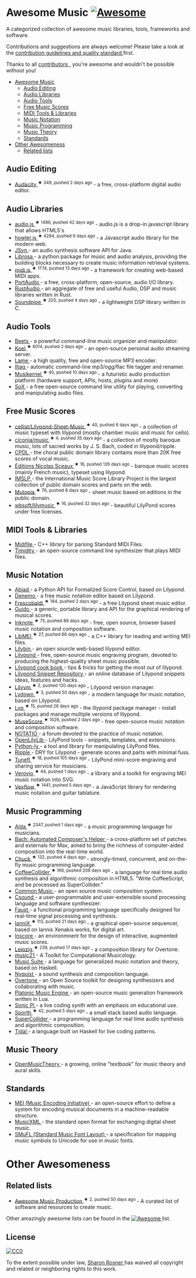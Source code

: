 <h1>
 Awesome Music
 <a href="https://github.com/sindresorhus/awesome">
  <img alt="Awesome" src="https://cdn.rawgit.com/sindresorhus/awesome/d7305f38d29fed78fa85652e3a63e154dd8e8829/media/badge.svg"/>
 </a>
</h1>
<p>
 A categorized collection of awesome music libraries, tools, frameworks and software.
</p>
<p>
 Contributions and suggestions are always welcome! Please take a look at the
 <a href="https://github.com/ciconia/awesome-music/blob/master/CONTRIBUTING.md">
  contribution guidelines and quality standard
 </a>
 first.
</p>
<p>
 Thanks to all
 <a href="https://github.com/ciconia/awesome-music/graphs/contributors">
  contributors
 </a>
 , you're awesome and wouldn't be possible without you!
</p>
<ul>
 <li>
  <a href="#awesome-music">
   Awesome Music
  </a>
  <ul>
   <li>
    <a href="#audio-editing">
     Audio Editing
    </a>
   </li>
   <li>
    <a href="#audio-libraries">
     Audio Libraries
    </a>
   </li>
   <li>
    <a href="#audio-tools">
     Audio Tools
    </a>
   </li>
   <li>
    <a href="#free-music-scores">
     Free Music Scores
    </a>
   </li>
   <li>
    <a href="#midi-tools-libraries">
     MIDI Tools & Libraries
    </a>
   </li>
   <li>
    <a href="#music-notation">
     Music Notation
    </a>
   </li>
   <li>
    <a href="#music-programming">
     Music Programming
    </a>
   </li>
   <li>
    <a href="#music-theory">
     Music Theory
    </a>
   </li>
   <li>
    <a href="#standards">
     Standards
    </a>
   </li>
  </ul>
 </li>
 <li>
  <a href="#other-awesomeness">
   Other Awesomeness
  </a>
  <ul>
   <li>
    <a href="#related-lists">
     Related lists
    </a>
   </li>
  </ul>
 </li>
</ul>
<h2>
 Audio Editing
</h2>
<ul>
 <li>
  <a href="https://github.com/audacity/audacity">
   Audacity
  </a>
  <sup>
   &#9733 349, pushed 2 days ago
  </sup>
  - a free, cross-platform digital audio editor.
 </li>
</ul>
<h2>
 Audio Libraries
</h2>
<ul>
 <li>
  <a href="https://github.com/kolber/audiojs">
   audio.js
  </a>
  <sup>
   &#9733 1486, pushed 42 days ago
  </sup>
  - audio.js is a drop-in javascript library that allows HTML5's <audio> tag to be used anywhere.
 </li>
 <li>
  <a href="https://github.com/goldfire/howler.js">
   howler.js
  </a>
  <sup>
   &#9733 4284, pushed 6 days ago
  </sup>
  - a Javascript audio library for the modern web.
 </li>
 <li>
  <a href="http://www.softsynth.com/jsyn/">
   JSyn
  </a>
  - an audio synthesis software API for Java.
 </li>
 <li>
  <a href="http://bmcfee.github.io/librosa/">
   Librosa
  </a>
  - a python package for music and audio analysis, providing the building blocks necessary to create music information retrieval systems.
 </li>
 <li>
  <a href="https://github.com/mudcube/MIDI.js">
   midi.js
  </a>
  <sup>
   &#9733 1774, pushed 13 days ago
  </sup>
  - a framework for creating web-based MIDI apps.
 </li>
 <li>
  <a href="http://www.portaudio.com/">
   PortAudio
  </a>
  - a free, cross-platform, open-source, audio I/O library.
 </li>
 <li>
  <a href="https://github.com/RustAudio">
   RustAudio
  </a>
  - an aggregate of free and useful Audio, DSP and music libraries written in Rust.
 </li>
 <li>
  <a href="https://github.com/PaulBatchelor/Soundpipe">
   Soundpipe
  </a>
  <sup>
   &#9733 320, pushed 4 days ago
  </sup>
  - a lightweight DSP library written in C.
 </li>
</ul>
<h2>
 Audio Tools
</h2>
<ul>
 <li>
  <a href="http://beets.radbox.org/">
   Beets
  </a>
  - a powerful command-line music organizer and manipulator.
 </li>
 <li>
  <a href="https://github.com/phanan/koel">
   Koel
  </a>
  <sup>
   &#9733 6014, pushed 2 days ago
  </sup>
  - an open-source personal audio streaming server.
 </li>
 <li>
  <a href="http://lame.sourceforge.net/">
   Lame
  </a>
  - a high quality, free and open-source MP3 encoder.
 </li>
 <li>
  <a href="http://home.gna.org/lltag/">
   lltag
  </a>
  - automatic command-line mp3/ogg/flac file tagger and renamer.
 </li>
 <li>
  <a href="https://github.com/j3ffhubb/musikernel">
   Musikernel
  </a>
  <sup>
   &#9733 40, pushed 10 days ago
  </sup>
  - a futuristic audio production platform (hardware support, APIs, hosts, plugins and more)
 </li>
 <li>
  <a href="http://sox.sourceforge.net/">
   SoX
  </a>
  - a free open-source command line utility for playing, converting and manipulating audio files.
 </li>
</ul>
<h2>
 Free Music Scores
</h2>
<ul>
 <li>
  <a href="https://github.com/cellist/Lilypond-Sheet-Music">
   cellist/Lilypond-Sheet-Music
  </a>
  <sup>
   &#9733 40, pushed 6 days ago
  </sup>
  - a collection of music typeset with lilypond (mostly chamber music and music for cello).
 </li>
 <li>
  <a href="https://github.com/ciconia/music">
   ciconia/music
  </a>
  <sup>
   &#9733 4, pushed 35 days ago
  </sup>
  - a collection of mostly baroque music, lots of sacred works by J. S. Bach, coded in lilypond/ripple.
 </li>
 <li>
  <a href="http://www.cpdl.org/">
   CPDL
  </a>
  - the choral public domain library contains more than 20K free scores of vocal music.
 </li>
 <li>
  <a href="https://github.com/nsceaux/nenuvar">
   Éditions Nicolas Sceaux
  </a>
  <sup>
   &#9733 16, pushed 126 days ago
  </sup>
  - baroque music scores (mainly French music), typeset using lilypond.
 </li>
 <li>
  <a href="http://imslp.org/">
   IMSLP
  </a>
  - the International Music Score Library Project is the largest collection of public domain scores and parts on the web.
 </li>
 <li>
  <a href="https://github.com/MutopiaProject/MutopiaProject">
   Mutopia
  </a>
  <sup>
   &#9733 76, pushed 8 days ago
  </sup>
  - sheet music based on editions in the public domain.
 </li>
 <li>
  <a href="https://github.com/wbsoft/lilymusic">
   wbsoft/lilymusic
  </a>
  <sup>
   &#9733 16, pushed 32 days ago
  </sup>
  - beautiful LilyPond scores under free licenses.
 </li>
</ul>
<h2>
 MIDI Tools & Libraries
</h2>
<ul>
 <li>
  <a href="http://midifile.sapp.org/">
   Midifile
  </a>
  - C++ library for parsing Standard MIDI Files.
 </li>
 <li>
  <a href="http://timidity.sourceforge.net/">
   Timidity
  </a>
  - an open-source command line synthesizer that plays MIDI files.
 </li>
</ul>
<h2>
 Music Notation
</h2>
<ul>
 <li>
  <a href="http://projectabjad.org/">
   Abjad
  </a>
  - a Python API for Formalized Score Control, based on Lilypond.
 </li>
 <li>
  <a href="http://www.denemo.org/">
   Denemo
  </a>
  - a free music notation editor based on Lilypond.
 </li>
 <li>
  <a href="https://github.com/wbsoft/frescobaldi">
   Frescobaldi
  </a>
  <sup>
   &#9733 184, pushed 2 days ago
  </sup>
  - a free Lilypond sheet music editor.
 </li>
 <li>
  <a href="http://guidolib.sourceforge.net/">
   Guido
  </a>
  - a generic, portable library and API for the graphical rendering of musical scores.
 </li>
 <li>
  <a href="https://github.com/MichalPaszkiewicz/inknote">
   Inknote
  </a>
  <sup>
   &#9733 75, pushed 88 days ago
  </sup>
  - free, open source, browser based music notation and composition software.
 </li>
 <li>
  <a href="https://github.com/DDMAL/libmei">
   LibMEI
  </a>
  <sup>
   &#9733 27, pushed 86 days ago
  </sup>
  - a C++ library for reading and writing MEI files.
 </li>
 <li>
  <a href="http://lilybin.com/">
   Lilybin
  </a>
  - an open sourcle web-based lilypond editor.
 </li>
 <li>
  <a href="http://lilypond.org/">
   Lilypond
  </a>
  - free, open-source music engraving program, devoted to producing the highest-quality sheet music possible.
 </li>
 <li>
  <a href="https://github.com/noteflakes/lilypond-cookbook/wiki/">
   Lilypond cook book
  </a>
  - tips & tricks for getting the most out of lilypond.
 </li>
 <li>
  <a href="http://lsr.di.unimi.it/">
   Lilypond Snippet Repository
  </a>
  - an online database of Lilypond snippets ideas, features and hacks.
 </li>
 <li>
  <a href="https://github.com/olsonpm/lilyvm">
   Lilyvm
  </a>
  <sup>
   &#9733 2, pushed 120 days ago
  </sup>
  - Lilypond version manager.
 </li>
 <li>
  <a href="https://github.com/ciconia/lydown">
   Lydown
  </a>
  <sup>
   &#9733 3, pushed 50 days ago
  </sup>
  - a modern language for music notation, based on Lilypond.
 </li>
 <li>
  <a href="https://github.com/noteflakes/lyp">
   Lyp
  </a>
  <sup>
   &#9733 15, pushed 26 days ago
  </sup>
  - the lilypond package manager - install packages and manage multiple versions of lilypond.
 </li>
 <li>
  <a href="https://github.com/musescore/MuseScore">
   MuseScore
  </a>
  <sup>
   &#9733 1026, pushed 2 days ago
  </sup>
  - free open-source music notation and composition software.
 </li>
 <li>
  <a href="http://notat.io/">
   NOTATIO
  </a>
  - a forum devoted to the practice of music notation.
 </li>
 <li>
  <a href="https://github.com/openlilylib/snippets/">
   OpenLilyLib
  </a>
  - LilyPond tools - snippets, templates, and extensions.
 </li>
 <li>
  <a href="https://pypi.python.org/pypi/python-ly">
   Python-ly
  </a>
  - a tool and library for manipulating LilyPond files.
 </li>
 <li>
  <a href="https://github.com/ciconia/ripple/">
   Ripple
  </a>
  - DRY for Lilypond - generate scores and parts with minimal fuss.
 </li>
 <li>
  <a href="https://github.com/tiredpixel/tunefl">
   Tunefl
  </a>
  <sup>
   &#9733 18, pushed 105 days ago
  </sup>
  - LilyPond mini-score engraving and sharing service for musicians.
 </li>
 <li>
  <a href="https://github.com/rism-ch/verovio">
   Verovio
  </a>
  <sup>
   &#9733 44, pushed 1 days ago
  </sup>
  - a library and a toolkit for engraving MEI music notation into SVG.
 </li>
 <li>
  <a href="https://github.com/0xfe/vexflow">
   Vexflow
  </a>
  <sup>
   &#9733 1441, pushed 5 days ago
  </sup>
  - a JavaScript library for rendering music notation and guitar tablature.
 </li>
</ul>
<h2>
 Music Programming
</h2>
<ul>
 <li>
  <a href="https://github.com/alda-lang/alda">
   Alda
  </a>
  <sup>
   &#9733 2347, pushed 1 days ago
  </sup>
  - a music programming language for musicians.
 </li>
 <li>
  <a href="http://www.bachproject.net/">
   Bach: Automated Composer's Helper
  </a>
  - a cross-platform set of patches and externals for Max, aimed to bring the richness of computer-aided composition into the real-time world.
 </li>
 <li>
  <a href="https://github.com/ccrma/chuck">
   Chuck
  </a>
  <sup>
   &#9733 132, pushed 4 days ago
  </sup>
  - strongly-timed, concurrent, and on-the-fly music programming language.
 </li>
 <li>
  <a href="https://github.com/mohayonao/CoffeeCollider">
   CoffeeCollider
  </a>
  <sup>
   &#9733 166, pushed 208 days ago
  </sup>
  - a language for real time audio synthesis and algorithmic composition in HTML5. "Write CoffeeScript, and be processed as SuperCollider."
 </li>
 <li>
  <a href="http://commonmusic.sourceforge.net/">
   Common Music
  </a>
  - an open source music composition system.
 </li>
 <li>
  <a href="http://csound.github.io/">
   Csound
  </a>
  - a user-programmable and user-extensible sound processing language and software synthesizer.
 </li>
 <li>
  <a href="http://faust.grame.fr/about/">
   Faust
  </a>
  - a functional programming language specifically designed for real-time signal processing and synthesis.
 </li>
 <li>
  <a href="https://github.com/iannix/IanniX">
   IanniX
  </a>
  <sup>
   &#9733 113, pushed 21 days ago
  </sup>
  - a graphical open-source sequencer, based on Iannis Xenakis works, for digital art.
 </li>
 <li>
  <a href="http://inscore.sourceforge.net/">
   Inscore
  </a>
  - an environmnent for the design of interactive, augmented music scores.
 </li>
 <li>
  <a href="https://github.com/ctford/leipzig">
   Leipzig
  </a>
  <sup>
   &#9733 239, pushed 17 days ago
  </sup>
  - a composition library for Overtone.
 </li>
 <li>
  <a href="http://web.mit.edu/music21/">
   music21
  </a>
  - A Toolkit for Computational Musicology.
 </li>
 <li>
  <a href="http://music-suite.github.io/docs/ref/">
   Music Suite
  </a>
  - a language for generalized music notation and theory, based on Haskell.
 </li>
 <li>
  <a href="https://www.cs.cmu.edu/~music/nyquist/">
   Nyquist
  </a>
  - a sound synthesis and composition language.
 </li>
 <li>
  <a href="https://github.com/overtone/overtone/">
   Overtone
  </a>
  - an Open Source toolkit for designing synthesizers and collaborating with music.
 </li>
 <li>
  <a href="http://www.platonicmusicengine.com/">
   Platonic Music Engine
  </a>
  - an open-source music generation framework written in Lua.
 </li>
 <li>
  <a href="http://sonic-pi.net/">
   Sonic Pi
  </a>
  - a live coding synth with an emphasis on educational use.
 </li>
 <li>
  <a href="https://github.com/PaulBatchelor/Sporth">
   Sporth
  </a>
  <sup>
   &#9733 42, pushed 5 days ago
  </sup>
  - a small stack based audio language.
 </li>
 <li>
  <a href="http://supercollider.github.io/">
   SuperCollider
  </a>
  - a programming language for real time audio synthesis and algorithmic composition.
 </li>
 <li>
  <a href="http://tidal.lurk.org/">
   Tidal
  </a>
  - a language built on Haskell for live coding patterns.
 </li>
</ul>
<h2>
 Music Theory
</h2>
<ul>
 <li>
  <a href="http://openmusictheory.com/">
   OpenMusicTheory
  </a>
  - a growing, online "textbook" for music theory and aural skills.
 </li>
</ul>
<h2>
 Standards
</h2>
<ul>
 <li>
  <a href="http://music-encoding.org/">
   MEI (Music Encoding Initiative)
  </a>
  - an open-source effort to define a system for encoding musical documents in a machine-readable structure.
 </li>
 <li>
  <a href="http://www.musicxml.com/">
   MusicXML
  </a>
  - the standard open format for exchanging digital sheet music.
 </li>
 <li>
  <a href="http://www.smufl.org/">
   SMuFL (Standard Music Font Layout)
  </a>
  - a specification for mapping music symbols to Unicode for use in music fonts.
 </li>
</ul>
<h1>
 Other Awesomeness
</h1>
<h2>
 Related lists
</h2>
<ul>
 <li>
  <a href="https://github.com/adius/awesome-music-production">
   Awesome Music Production
  </a>
  <sup>
   &#9733 2, pushed 50 days ago
  </sup>
  - A curated list of software and resources to create music.
 </li>
</ul>
<p>
 Other amazingly awesome lists can be found in the
 <a href="https://github.com/sindresorhus/awesome">
  <img alt="Awesome" src="https://cdn.rawgit.com/sindresorhus/awesome/d7305f38d29fed78fa85652e3a63e154dd8e8829/media/badge.svg"/>
 </a>
 list.
</p>
<h2>
 License
</h2>
<p>
 <a href="https://creativecommons.org/publicdomain/zero/1.0/">
  <img alt="CC0" src="https://i.creativecommons.org/p/zero/1.0/88x31.png"/>
 </a>
</p>
<p>
 To the extent possible under law,
 <a href="http://github.com/ciconia">
  Sharon Rosner
 </a>
 has waived all copyright and related or neighboring rights to this work.
</p>
